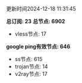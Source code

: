 更新时间2024-12-18 11:31:45

**总订阅: 23**
**总节点: 6902**
- vless节点: 17

**google ping有效节点: 646**
- ss节点: 615
- trojan节点: 14
- v2ray节点: 17
